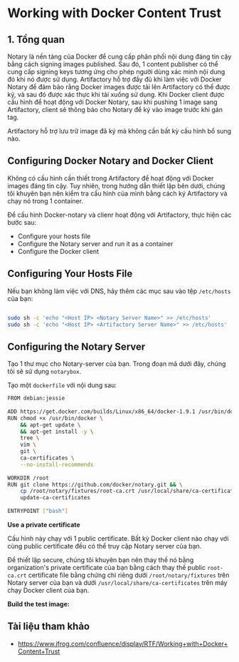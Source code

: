 # Working with Docker Content Trust
## 1. Tổng quan
Notary là nền tảng của Docker để cung cấp phân phối nội dung đáng tin cậy bằng cách signing images published. Sau đó, 1 content publisher có thể cung cấp signing keys tương ứng cho phép người dùng xác minh nội dung đó khi nó được sử dụng. Artifactory hỗ trợ đầy đủ khi làm việc với Docker Notary để đảm bảo rằng Docker images được tải lên Artifactory có thể được ký, và sau đó được xác thực khi tải xuống sử dụng. Khi Docker client được cấu hình để hoạt động với Docker Notary, sau khi pushing 1 image sang Artifactory, client sẽ thông báo cho Notary để ký vào image trước khi gán tag.

Artifactory hỗ trợ lưu trữ image đã ký mà không cần bất kỳ cấu hình bổ sung nào.

## Configuring Docker Notary and Docker Client
Không có cấu hình cần thiết trong Artifactory để hoạt động với Docker images đáng tin cậy. Tuy nhiên, trong hướng dẫn thiết lập bên dưới, chúng tôi khuyên bạn nên kiểm tra cấu hình của mình bằng cách ký Artifactory và chạy nó trong 1 container.

Để cấu hình Docker-notary và clienr hoạt động với Artifactory, thực hiện các bước sau:
- Configure your hosts file
- Configure the Notary server and run it as a container
- Configure the Docker client

## Configuring Your Hosts File
Nếu bạn không làm việc với DNS, hãy thêm các mục sau vào tệp `/etc/hosts` của bạn:
```sh

sudo sh -c 'echo "<Host IP> <Notary Server Name>" >> /etc/hosts'
sudo sh -c 'echo "<Host IP> <Artifactory Server Name>" >> /etc/hosts'
```
## Configuring the Notary Server
Tạo 1 thư mục cho Notary-server của bạn. Trong đoạn mã dưới đây, chúng tôi sẽ sử dụng `notarybox`.

Tạo một `dockerfile` với nội dung sau:
```sh
FROM debian:jessie
 
ADD https://get.docker.com/builds/Linux/x86_64/docker-1.9.1 /usr/bin/docker
RUN chmod +x /usr/bin/docker \
    && apt-get update \
    && apt-get install -y \
    tree \
    vim \
    git \
    ca-certificates \
    --no-install-recommends
 
WORKDIR /root
RUN git clone https://github.com/docker/notary.git && \
    cp /root/notary/fixtures/root-ca.crt /usr/local/share/ca-certificates/root-ca.crt && \
    update-ca-certificates
 
ENTRYPOINT ["bash"]
```
**Use a private certificate**

Cấu hình này chạy với 1 public certificate. Bất kỳ Docker client nào chạy với cùng public certificate đều có thể truy cập Notary server của bạn.

Để thiết lập secure, chúng tôi khuyên bạn nên thay thế nó bằng organization's private certificate của bạn bằng cách thay thế public `root-ca.crt` certificate file bằng chứng chỉ riêng dưới `/root/notary/fixtures` trên Notary server của bạn và dưới `/usr/local/share/ca-certificates` trên máy chạy Docker client của bạn.

**Build the test image:**


## Tài liệu tham khảo
- https://www.jfrog.com/confluence/display/RTF/Working+with+Docker+Content+Trust

